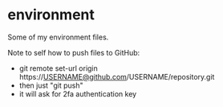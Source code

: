 # environment
Some of my environment files.

Note to self how to push files to GitHub:
* git remote set-url origin https://USERNAME@github.com/USERNAME/repository.git
* then just "git push"
* it will ask for 2fa authentication key
